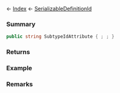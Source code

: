 ← [Index](Api-Index) ← [SerializableDefinitionId](VRage.ObjectBuilders.SerializableDefinitionId)

### Summary

```csharp
public string SubtypeIdAttribute { ; ; }
```

### Returns

### Example

### Remarks

